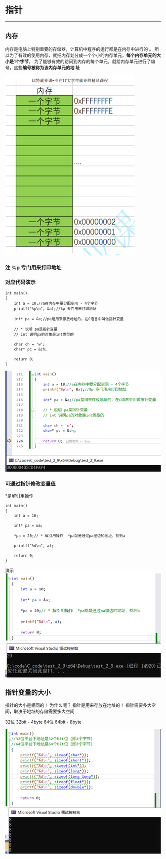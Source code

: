 # 指针

---

## 内存

内存是电脑上特别重要的存储器，计算机中程序的运行都是在内存中进行的 。
所以为了有效的使用内存，就把内存划分成一个个小的内存单元，**每个内存单元的大小是1个字节**。
为了能够有效的访问到内存的每个单元，就给内存单元进行了编号，这些**编号被称为该内存单元的地
址**

![](Snipaste_2023-02-13_15-45-56.png)

### 注 %p 专门用来打印地址

### 对应代码演示

```C{.line-numbers}
int main()
{
    int a = 10;//a在内存中要分配空间 - 4个字节
    printf("%p\n", &a);//%p 专门用来打印地址

    int* pa = &a;//pa是用来存放地址的，在C语言中叫做指针变量

    // * 说明 pa是指针变量
    // int 说明pa的对象是int类型的

    char ch = 'w';
    char* pc = &ch;

    return 0;
}
```

![](Snipaste_2023-02-13_21-17-49.png)

### 可通过指针修改变量值

  *是解引用操作

```C{.line-numbers}
int main()
{
    int a = 10;

    int* pa = &a;

    *pa = 20;// * 解引用操作  *pa就是通过pa里边的地址，找到a

    printf("%d\n", a);

    return 0;
}
```

演示
![](Snipaste_2023-02-13_21-35-15.png)

## 指针变量的大小

指针的大小是相同的！
为什么呢？
指针是用来存放在地址的！
指针需要多大空间，取决于地址的存储需要多大空间

32位 32bit - 4byte
64位 64bit - 8byte 

![](Snipaste_2023-02-13_22-28-23.png)